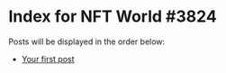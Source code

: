 # Index for NFT World #3824
Posts will be displayed in the order below:

- [Your first post](./001-first.md)

